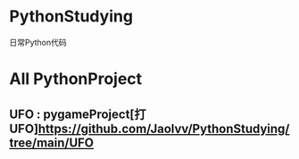 # PythonStudying
日常Python代码
# All PythonProject
## UFO : pygameProject[打UFO]https://github.com/Jaolvv/PythonStudying/tree/main/UFO
